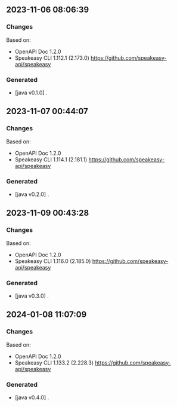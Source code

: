 

## 2023-11-06 08:06:39
### Changes
Based on:
- OpenAPI Doc 1.2.0 
- Speakeasy CLI 1.112.1 (2.173.0) https://github.com/speakeasy-api/speakeasy
### Generated
- [java v0.1.0] .

## 2023-11-07 00:44:07
### Changes
Based on:
- OpenAPI Doc 1.2.0 
- Speakeasy CLI 1.114.1 (2.181.1) https://github.com/speakeasy-api/speakeasy
### Generated
- [java v0.2.0] .

## 2023-11-09 00:43:28
### Changes
Based on:
- OpenAPI Doc 1.2.0 
- Speakeasy CLI 1.116.0 (2.185.0) https://github.com/speakeasy-api/speakeasy
### Generated
- [java v0.3.0] .

## 2024-01-08 11:07:09
### Changes
Based on:
- OpenAPI Doc 1.2.0 
- Speakeasy CLI 1.133.2 (2.228.3) https://github.com/speakeasy-api/speakeasy
### Generated
- [java v0.4.0] .